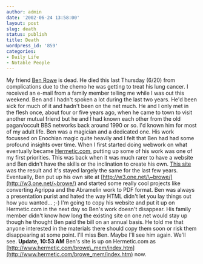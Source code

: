 ```yaml
---
author: admin
date: '2002-06-24 13:58:00'
layout: post
slug: death
status: publish
title: Death
wordpress_id: '859'
categories:
- Daily Life
- Notable People
---
```


My friend [Ben Rowe](http://w3.one.net/~browe/) is dead. He died this
last Thursday (6/20) from complications due to the chemo he was getting
to treat his lung cancer. I received an e-mail from a family member
telling me while I was out this weekend. Ben and I hadn't spoken a lot
during the last two years. He'd been sick for much of it and hadn't been
on the net much. He and I only met in the flesh once, about four or five
years ago, when he came to town to visit another mutual friend but he
and I had known each other from the old pagan/occult BBS networks back
around 1990 or so. I'd known him for most of my adult life. Ben was a
magician and a dedicated one. His work focussed on Enochian magic quite
heavily and I felt that Ben had had some profound insights over time.
When I first started doing webwork on what eventually became
[Hermetic.com](http://www.hermetic.com/), putting up some of his work
was one of my first priorities. This was back when it was much rarer to
have a website and Ben didn't have the skills or the inclination to
create his own. [This site](http://www.hermetic.com/browe) was the
result and it's stayed largely the same for the last few years.
Eventually, Ben put up his own site at
[http://w3.one.net/\~browe/](http://w3.one.net/~browe/) and started some
really cool projects like converting Agrippa and the Abramelin work to
PDF format. Ben was always a presentation purist and hated the way HTML
didn't let you lay things out how you wanted... ;-) I'm going to copy
his website and put it up on Hermetic.com in the next day so Ben's work
doesn't disappear. His family member didn't know how long the existing
site on one.net would stay up though he thought Ben paid the bill on an
annual basis. He told me that anyone interested in the materials there
should copy them soon or risk them disappearing at some point. I'll miss
Ben. Maybe I'll see him again. We'll see. **Update, 10:53 AM** Ben's
site is up on Hermetic.com as
[http://www.hermetic.com/browe\_mem/index.htm](http://www.hermetic.com/browe_mem/index.htm)
now.
